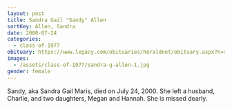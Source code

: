 ```yaml
---
layout: post
title: Sandra Gail "Sandy" Allen
sortKey: Allen, Sandra
date: 2000-07-24
categories:
  - class-of-1977
obituary: https://www.legacy.com/obituaries/heraldnet/obituary.aspx?n=sandra-gail-maris-allen&pid=144251715
images:
  - /assets/class-of-1977/sandra-g-allen-1.jpg
gender: female
---
```


Sandy, aka Sandra Gail Maris, died on July 24, 2000. She left a husband, Charlie, and two daughters, Megan and Hannah. She is missed dearly.
